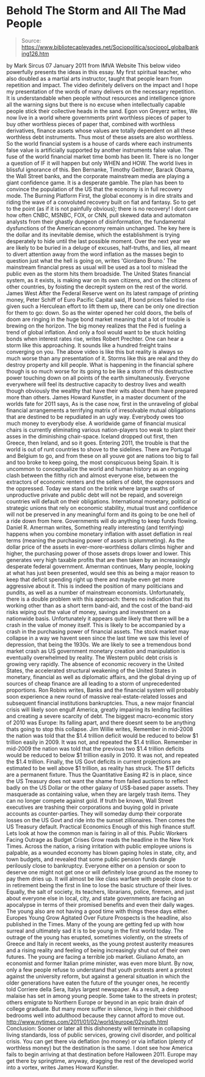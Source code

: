 # Behold The Storm and All The Mad People

> Source: https://www.bibliotecapleyades.net/Sociopolitica/sociopol_globalbanking126.htm

by Mark Sircus
07 January 2011
from
IMVA
Website
This below video powerfully presents the ideas in this essay.
My first spiritual
teacher, who also doubled as a martial arts instructor, taught that people
learn from repetition and impact. The video definitely delivers on the
impact and I hope my presentation of the words of many delivers on the
necessary repetition.
It is understandable when people without resources and
intelligence ignore all the warning signs but there is no excuse when
intellectually capable people stick their collective heads in the sand.
Egon von Greyerz
writes,
We now live in a world where governments
print worthless pieces of paper to buy other worthless pieces of paper
that, combined with worthless derivatives, finance assets whose values
are totally dependent on all these worthless debt instruments.
Thus most
of these assets are also worthless.
So the world financial system is a
house of cards where each instruments false value is artificially
supported by another instruments false value. The fuse of the world
financial market time bomb has been lit. There is no longer a question
of IF it will happen but only WHEN and HOW.
The world lives in blissful
ignorance of this.
Ben Bernanke, Timothy Geithner, Barack Obama,
the Wall
Street banks, and the corporate mainstream media are playing a giant
confidence game. It is a desperate gamble. The plan has been to
convince the population of the US that the economy is in full recovery mode.
The Burning Platform
First, the global economy is in dire
straits and riding the wave of a convoluted recovery built on fiat and
fantasy. So to get to the point (as if it is not painfully obvious);
there is no recovery!
I dont care how often CNBC, MSNBC, FOX, or CNN,
pull skewed data and automaton analysts from their ghastly dungeon of
disinformation, the fundamental dysfunctions of the American economy
remain unchanged.
The key here is the dollar and its inevitable demise,
which the establishment is trying desperately to hide until the last
possible moment. Over the next year we are likely to be buried in a
deluge of excuses, half-truths, and lies, all meant to divert attention
away from the word inflation as the masses begin to question just what
the hell is going on,
writes 'Giordano Bruno.'
The mainstream financial press as usual will be
used as a tool to mislead the public even as the storm hits them broadside.
The United States financial system, as it
exists, is making
war on its own citizens, and on the citizens of other countries,
by foisting the decrepit system on the rest of the world.
James West
After
the Federal Reserve went on its latest
rampage of printing money, Peter Schiff of Euro Pacific Capital said,
If bond prices failed to rise given such a
Herculean effort to lift them up, there can be only one direction for
them to go: down.
So as the winter opened her cold doors, the
bells of doom are ringing in the huge bond market meaning that a lot of
trouble is brewing on the horizon.
The big money realizes that the Fed is
fueling a trend of global inflation. And only a fool would want to be
stuck holding bonds when interest rates rise, writes Robert Prechter.
One can hear a storm like this approaching. It
sounds like a hundred freight trains converging on you.
The above video is
like this but reality is always so much worse than any presentation of it.
Storms like this are real and they do destroy property and kill people. What
is happening in the financial sphere though is so much worse for its going
to be like a storm of this destructive power touching down on all points of
the earth simultaneously.
Everyone everywhere will feel its destructive
capacity to destroy lives and wealth though obviously the wealthy that have
their wits about them have prepared more than others.
James Howard Kunstler, in a master document of the worlds fate for 2011
says,
As is the case now, first in the unraveling
of global financial arrangements a terrifying matrix of irresolvable
mutual obligations that are destined to be repudiated in an ugly way.
Everybody owes too much money to everybody else.
A worldwide game of
financial musical chairs is currently eliminating various nation-players
too weak to plant their asses in the diminishing chair-space. Iceland
dropped out first, then Greece, then Ireland, and so it goes.
Entering
2011, the trouble is that the world is out of runt countries to shove to
the sidelines. There are Portugal and Belgium to go, and from these on
all youve got are nations too big to fail and too broke to keep going,
the most conspicuous being Spain.
It is uncommon to conceptualize the world and
human history as an ongoing clash between the filthy rich and almost
everyone else, between the extractors of economic renters and the sellers of
debt, the oppressors and the oppressed.
Today we stand on the brink where
large swaths of unproductive private and public debt will not be repaid, and
sovereign countries will default on their obligations. International
monetary, political or strategic unions that rely on economic stability,
mutual trust and confidence will not be preserved in any meaningful form and
its going to be one hell of a ride down from here.
Governments will do anything to keep funds flowing.
Daniel R. Amerman
writes,
Something really interesting (and
terrifying) happens when you combine monetary inflation with asset
deflation in real terms (meaning the purchasing power of assets is
plummeting).
As the dollar price of the assets in ever-more-worthless
dollars climbs higher and higher, the purchasing power of those assets
drops lower and lower. This generates very high taxable profits that are
then taken by an increasingly desperate federal government.
Amerman continues,
Many people, looking at what has just been
presented, would see this as being a major reason to keep that deficit
spending right up there and maybe even get more aggressive about it.
This is indeed the position of many politicians and pundits, as well as
a number of mainstream economists. Unfortunately, there is a double
problem with this approach: theres no indication that its working
other than as a short term band-aid, and the cost of the band-aid
risks wiping out the value of money, savings and investment on a
nationwide basis.
Unfortunately it appears quite likely that there will be a crash in the
value of money itself. This is likely to be accompanied by a crash in
the purchasing power of financial assets. The stock market may collapse
in a way we havent seen since the last time we saw this level of
depression, that being the 1930s.
We are likely to see a tremendous bond
market crash as US government monetary creation and manipulation is
eventually overwhelmed by reality.
The Western public debt crisis is growing very
rapidly.
The absence of economic recovery in the United States, the
accelerated structural weakening of the United States in monetary, financial
as well as diplomatic affairs, and the global drying up of sources of cheap
finance are all leading to a storm of unprecedented proportions.
Ron Robins
writes,
Banks and the financial system will probably soon experience a new
round of massive real-estate-related losses and subsequent financial
institutions bankruptcies. Thus, a new major financial crisis will likely
soon engulf America, greatly impairing its lending facilities and creating a
severe scarcity of debt.
The biggest macro-economic
story of 2010 was
Europe:
Its falling apart, and there doesnt seem
to be anything thats going to stop this collapse.
Jim Willie
writes,
Remember in mid-2008 the
nation was told that the $1.4 trillion deficit would be reduced to below $1
trillion easily in 2009. It was not, and repeated the $1.4 trillion.
Remember in mid-2009 the nation was told that the previous two $1.4 trillion
deficits would be reduced to below $1 trillion easily in 2010.
It was not,
and repeated the $1.4 trillion. Finally, the US Govt deficits in current
projections are estimated to be well above $1 trillion, as reality has
struck. The $1T deficits are a permanent fixture. Thus the Quantitative
Easing #2 is in place, since the US Treasury does not want the shame from
failed auctions to reflect badly on the US Dollar or the other galaxy of
US$-based paper assets. They masquerade as containing value, when they are
largely trash items.
They can no longer compete against gold. If truth be
known, Wall Street executives are trashing their corporations and buying
gold in private accounts as counter-parties. They will someday dump their
corporate losses on the US Govt and ride into the sunset zillionaires.
Then
comes the US Treasury default.
Practical Economics
Enough of this high finance stuff. Lets look at how the common man is
fairing in all of this.
Public Workers Facing Outrage as Budget Crises Grow
reads
the headline in the New York Times.
Across the nation, a rising
irritation with public employee unions is palpable, as a wounded economy has
blown gaping holes in state, city, and town budgets, and revealed that some
public pension funds dangle perilously close to bankruptcy.
Everyone either on a pension or soon to deserve one might not get one or
will definitely lose ground as the money to pay them dries up.
It will
almost be like class warfare with people close to or in retirement being the
first in line to lose the basic structure of their lives. Equally, the salt
of society, its teachers, librarians, police, firemen, and just about
everyone else in local, city, and state governments are facing an apocalypse
in terms of their promised benefits and even their daily wages.
The young also are not having a good time with things these days either.
Europes Young Grow Agitated Over Future
Prospects is
the headline, also published in the Times. Many of the young
are getting fed up with how surreal and ultimately sad it is to be young in
the first world today.
The outrage of the young has erupted, sometimes
violently, on the streets of Greece and Italy in recent weeks, as the young
protest austerity measures and a rising reality and feeling of being
increasingly shut out of their own futures.
The young are facing a terrible job market.
Giuliano Amato, an economist and former
Italian prime minister, was even more blunt.
By now, only a few people
refuse to understand that youth protests arent a protest against the
university reform, but against a general situation in which the older
generations have eaten the future of the younger ones, he
recently told Corriere della Sera, Italys largest newspaper.
As a result, a deep malaise has set in among young people.
Some take to
the streets in protest; others emigrate to Northern Europe or beyond in
an epic brain drain of college graduate. But many more suffer in
silence, living in their childhood bedrooms well into adulthood because
they cannot afford to move out.
http://www.nytimes.com/2011/01/02/world/europe/02youth.html
Conclusion:
Sooner or later all this dishonesty will
terminate in collapsing living standards, loss of public services,
growing civil disorder, and political crisis. You can get there via
deflation (no money) or via inflation (plenty of worthless money) but
the destination is the same.
I dont see how America fails to begin
arriving at that destination before Halloween 2011. Europe may get there
by springtime, anyway, dragging the rest of the developed world into a
vortex,
writes James Howard Kunstler.
